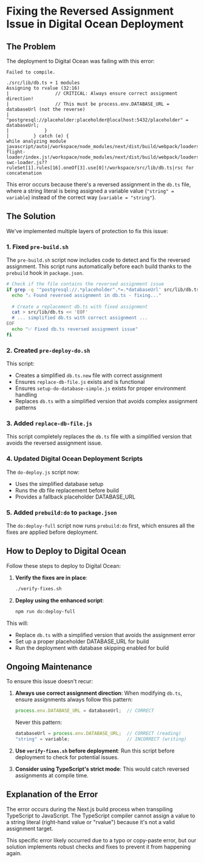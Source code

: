 # Fixing the Reversed Assignment Issue in Digital Ocean Deployment

## The Problem

The deployment to Digital Ocean was failing with this error:

```
Failed to compile.

./src/lib/db.ts + 1 modules
Assigning to rvalue (32:16)
|                 // CRITICAL: Always ensure correct assignment direction!
|                 // This must be process.env.DATABASE_URL = databaseUrl (not the reverse)
|                 "postgresql://placeholder:placeholder@localhost:5432/placeholder" = databaseUrl;
|             }
|         } catch (e) {
while analyzing module javascript/auto|/workspace/node_modules/next/dist/build/webpack/loaders/next-flight-loader/index.js!/workspace/node_modules/next/dist/build/webpack/loaders/next-swc-loader.js??ruleSet[1].rules[16].oneOf[3].use[0]!/workspace/src/lib/db.ts|rsc for concatenation
```

This error occurs because there's a reversed assignment in the `db.ts` file, where a string literal is being assigned a variable value (`"string" = variable`) instead of the correct way (`variable = "string"`).

## The Solution

We've implemented multiple layers of protection to fix this issue:

### 1. Fixed `pre-build.sh`

The `pre-build.sh` script now includes code to detect and fix the reversed assignment. This script runs automatically before each build thanks to the `prebuild` hook in `package.json`.

```bash
# Check if the file contains the reversed assignment issue
if grep -q '"postgresql://.*placeholder".*=.*databaseUrl' src/lib/db.ts; then
  echo "⚠️ Found reversed assignment in db.ts - fixing..."
  
  # Create a replacement db.ts with fixed assignment
  cat > src/lib/db.ts << 'EOF'
  # ... simplified db.ts with correct assignment ...
EOF
  echo "✅ Fixed db.ts reversed assignment issue"
fi
```

### 2. Created `pre-deploy-do.sh` 

This script:
- Creates a simplified `db.ts.new` file with correct assignment
- Ensures `replace-db-file.js` exists and is functional
- Ensures `setup-do-database-simple.js` exists for proper environment handling
- Replaces `db.ts` with a simplified version that avoids complex assignment patterns

### 3. Added `replace-db-file.js`

This script completely replaces the `db.ts` file with a simplified version that avoids the reversed assignment issue.

### 4. Updated Digital Ocean Deployment Scripts

The `do-deploy.js` script now:
- Uses the simplified database setup
- Runs the db file replacement before build
- Provides a fallback placeholder DATABASE_URL

### 5. Added `prebuild:do` to `package.json`

The `do:deploy-full` script now runs `prebuild:do` first, which ensures all the fixes are applied before deployment.

## How to Deploy to Digital Ocean

Follow these steps to deploy to Digital Ocean:

1. **Verify the fixes are in place**:
   ```bash
   ./verify-fixes.sh
   ```

2. **Deploy using the enhanced script**:
   ```bash
   npm run do:deploy-full
   ```

This will:
- Replace `db.ts` with a simplified version that avoids the assignment error
- Set up a proper placeholder DATABASE_URL for build
- Run the deployment with database skipping enabled for build

## Ongoing Maintenance

To ensure this issue doesn't recur:

1. **Always use correct assignment direction**: 
   When modifying `db.ts`, ensure assignments always follow this pattern:
   ```typescript
   process.env.DATABASE_URL = databaseUrl;  // CORRECT
   ```
   Never this pattern:
   ```typescript
   databaseUrl = process.env.DATABASE_URL;  // CORRECT (reading)
   "string" = variable;                     // INCORRECT (writing)
   ```

2. **Use `verify-fixes.sh` before deployment**:
   Run this script before deployment to check for potential issues.

3. **Consider using TypeScript's strict mode**:
   This would catch reversed assignments at compile time.

## Explanation of the Error

The error occurs during the Next.js build process when transpiling TypeScript to JavaScript. The TypeScript compiler cannot assign a value to a string literal (right-hand value or "rvalue") because it's not a valid assignment target.

This specific error likely occurred due to a typo or copy-paste error, but our solution implements robust checks and fixes to prevent it from happening again.